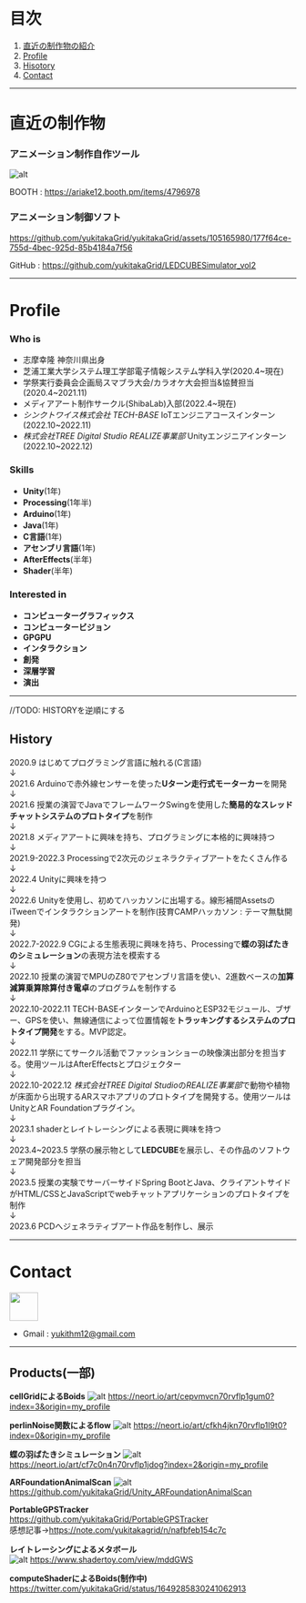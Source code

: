 # 目次
1. [直近の制作物の紹介](#anchor1)
2. [Profile](#anchor2)
3. [Hisotory](#anchor3)
4. [Contact](#anchor4)

---

<a id="anchor1"></a>
# 直近の制作物

### アニメーション制作自作ツール
![alt](/images/LEDCUBEAnimeGeneretor.png)

BOOTH : https://ariake12.booth.pm/items/4796978

### アニメーション制御ソフト


https://github.com/yukitakaGrid/yukitakaGrid/assets/105165980/177f64ce-755d-4bec-925d-85b4184a7f56

GitHub : https://github.com/yukitakaGrid/LEDCUBESimulator_vol2

---
# Profile

### Who is
- 志摩幸隆 神奈川県出身
- 芝浦工業大学システム理工学部電子情報システム学科入学(2020.4~現在)
- 学祭実行委員会企画局スマブラ大会/カラオケ大会担当&協賛担当(2020.4~2021.11)
- メディアアート制作サークル(ShibaLab)入部(2022.4~現在)
- *シンクトワイス株式会社 TECH-BASE* IoTエンジニアコースインターン(2022.10~2022.11)
- *株式会社TREE Digital Studio REALIZE事業部* Unityエンジニアインターン(2022.10~2022.12)

### Skills
- **Unity**(1年)
- **Processing**(1年半)
- **Arduino**(1年)
- **Java**(1年)
- **C言語**(1年)
- **アセンブリ言語**(1年)
- **AfterEffects**(半年)
- **Shader**(半年)
  
### Interested in
- **コンピューターグラフィックス**
- **コンピュータービジョン**
- **GPGPU**
- **インタラクション**
- **創発**
- **深層学習**
- **演出**

---

//TODO: HISTORYを逆順にする
## History
2020.9 はじめてプログラミング言語に触れる(C言語)  
↓  
2021.6 Arduinoで赤外線センサーを使った**Uターン走行式モーターカー**を開発  
↓  
2021.6 授業の演習でJavaでフレームワークSwingを使用した**簡易的なスレッドチャットシステムのプロトタイプ**を制作  
↓  
2021.8 メディアアートに興味を持ち、プログラミングに本格的に興味持つ  
↓  
2021.9-2022.3 Processingで2次元のジェネラクティブアートをたくさん作る  
↓  
2022.4 Unityに興味を持つ  
↓  
2022.6 Unityを使用し、初めてハッカソンに出場する。線形補間AssetsのiTweenでインタラクションアートを制作(技育CAMPハッカソン : テーマ無駄開発)  
↓  
2022.7-2022.9 CGによる生態表現に興味を持ち、Processingで**蝶の羽ばたきのシミュレーション**の表現方法を模索する  
↓  
2022.10 授業の演習でMPUのZ80でアセンブリ言語を使い、2進数ベースの**加算減算乗算除算付き電卓**のプログラムを制作する  
↓  
2022.10-2022.11 TECH-BASEインターンでArduinoとESP32モジュール、ブザー、GPSを使い、無線通信によって位置情報を**トラッキングするシステムのプロトタイプ開発**をする。MVP認定。  
↓  
2022.11 学祭にてサークル活動でファッションショーの映像演出部分を担当する。使用ツールはAfterEffectsとプロジェクター  
↓  
2022.10-2022.12 *株式会社TREE Digital Studio*の*REALIZE事業部*で動物や植物が床面から出現するARスマホアプリのプロトタイプを開発する。使用ツールはUnityとAR Foundationプラグイン。  
↓  
2023.1 shaderとレイトレーシングによる表現に興味を持つ  
↓  
2023.4~2023.5 学祭の展示物として**LEDCUBE**を展示し、その作品のソフトウェア開発部分を担当  
↓  
2023.5 授業の実験でサーバーサイドSpring BootとJava、クライアントサイドがHTML/CSSとJavaScriptでwebチャットアプリケーションのプロトタイプを制作  
↓  
2023.6 PCDへジェネラティブアート作品を制作し、展示

---
# Contact

<a href="https://twitter.com/ariake12_shader"><img src="./images/Twitter.png" width="50" height="50"></a>

- Gmail : yukithm12@gmail.com

---

## Products(一部)
**cellGridによるBoids**
![alt](/images/Boids.png)
https://neort.io/art/cepvmvcn70rvflp1gum0?index=3&origin=my_profile

**perlinNoise関数によるflow**
![alt](/images/flow.png)
https://neort.io/art/cfkh4jkn70rvflp1l9t0?index=0&origin=my_profile

**蝶の羽ばたきシミュレーション**
![alt](/images/Butterfly.png)
https://neort.io/art/cf7c0n4n70rvflp1jdog?index=2&origin=my_profile

**ARFoundationAnimalScan**
![alt](/images/ARFoundation.png)
https://github.com/yukitakaGrid/Unity_ARFoundationAnimalScan

**PortableGPSTracker**  
https://github.com/yukitakaGrid/PortableGPSTracker  
感想記事→https://note.com/yukitakagrid/n/nafbfeb154c7c  

**レイトレーシングによるメタボール**  
![alt](/images/metaball.png)
https://www.shadertoy.com/view/mddGWS

**computeShaderによるBoids(制作中)**
https://twitter.com/yukitakaGrid/status/1649285830241062913


